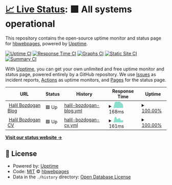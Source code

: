 # [📈 Live Status](https://hbwebpages.github.io/halilbozdoganstatus): <!--live status--> **🟩 All systems operational**

This repository contains the open-source uptime monitor and status page for [hbwebpages](https://hbwebpages.github.io/halilbozdoganstatus), powered by [Upptime](https://github.com/upptime/upptime).

[![Uptime CI](https://github.com/koj-co/upptime/workflows/Uptime%20CI/badge.svg)](https://github.com/koj-co/upptime/actions?query=workflow%3A%22Uptime+CI%22)
[![Response Time CI](https://github.com/koj-co/upptime/workflows/Response%20Time%20CI/badge.svg)](https://github.com/koj-co/upptime/actions?query=workflow%3A%22Response+Time+CI%22)
[![Graphs CI](https://github.com/koj-co/upptime/workflows/Graphs%20CI/badge.svg)](https://github.com/koj-co/upptime/actions?query=workflow%3A%22Graphs+CI%22)
[![Static Site CI](https://github.com/koj-co/upptime/workflows/Static%20Site%20CI/badge.svg)](https://github.com/koj-co/upptime/actions?query=workflow%3A%22Static+Site+CI%22)
[![Summary CI](https://github.com/koj-co/upptime/workflows/Summary%20CI/badge.svg)](https://github.com/koj-co/upptime/actions?query=workflow%3A%22Summary+CI%22)

With [Upptime](https://upptime.js.org), you can get your own unlimited and free uptime monitor and status page, powered entirely by a GitHub repository. We use [Issues](https://github.com/hbwebpages/halilbozdoganstatus/issues) as incident reports, [Actions](https://github.com/hbwebpages/halilbozdoganstatus/actions) as uptime monitors, and [Pages](https://hbwebpages.github.io/halilbozdoganstatus) for the status page.

<!--start: status pages-->
<!-- This summary is generated by Upptime (https://github.com/upptime/upptime) -->
<!-- Do not edit this manually, your changes will be overwritten -->
<!-- prettier-ignore -->
| URL | Status | History | Response Time | Uptime |
| --- | ------ | ------- | ------------- | ------ |
| <img alt="" src="https://favicons.githubusercontent.com/www.halilbozdogan.com" height="13"> [Halil Bozdogan Blog](https://www.halilbozdogan.com) | 🟩 Up | [halil-bozdogan-blog.yml](https://github.com/hbwebpages/halilbozdoganstatus/commits/master/history/halil-bozdogan-blog.yml) | <details><summary><img alt="Response time graph" src="./graphs/halil-bozdogan-blog/response-time-week.png" height="20"> 168ms</summary><br><a href="https://hbwebpages.github.io/halilbozdoganstatus/history/halil-bozdogan-blog"><img alt="Response time 168" src="https://img.shields.io/endpoint?url=https%3A%2F%2Fraw.githubusercontent.com%2Fhbwebpages%2Fhalilbozdoganstatus%2Fmaster%2Fapi%2Fhalil-bozdogan-blog%2Fresponse-time.json"></a><br><a href="https://hbwebpages.github.io/halilbozdoganstatus/history/halil-bozdogan-blog"><img alt="24-hour response time 95" src="https://img.shields.io/endpoint?url=https%3A%2F%2Fraw.githubusercontent.com%2Fhbwebpages%2Fhalilbozdoganstatus%2Fmaster%2Fapi%2Fhalil-bozdogan-blog%2Fresponse-time-day.json"></a><br><a href="https://hbwebpages.github.io/halilbozdoganstatus/history/halil-bozdogan-blog"><img alt="7-day response time 168" src="https://img.shields.io/endpoint?url=https%3A%2F%2Fraw.githubusercontent.com%2Fhbwebpages%2Fhalilbozdoganstatus%2Fmaster%2Fapi%2Fhalil-bozdogan-blog%2Fresponse-time-week.json"></a><br><a href="https://hbwebpages.github.io/halilbozdoganstatus/history/halil-bozdogan-blog"><img alt="30-day response time 168" src="https://img.shields.io/endpoint?url=https%3A%2F%2Fraw.githubusercontent.com%2Fhbwebpages%2Fhalilbozdoganstatus%2Fmaster%2Fapi%2Fhalil-bozdogan-blog%2Fresponse-time-month.json"></a><br><a href="https://hbwebpages.github.io/halilbozdoganstatus/history/halil-bozdogan-blog"><img alt="1-year response time 168" src="https://img.shields.io/endpoint?url=https%3A%2F%2Fraw.githubusercontent.com%2Fhbwebpages%2Fhalilbozdoganstatus%2Fmaster%2Fapi%2Fhalil-bozdogan-blog%2Fresponse-time-year.json"></a></details> | <details><summary><a href="https://hbwebpages.github.io/halilbozdoganstatus/history/halil-bozdogan-blog">100.00%</a></summary><a href="https://hbwebpages.github.io/halilbozdoganstatus/history/halil-bozdogan-blog"><img alt="All-time uptime 100.00%" src="https://img.shields.io/endpoint?url=https%3A%2F%2Fraw.githubusercontent.com%2Fhbwebpages%2Fhalilbozdoganstatus%2Fmaster%2Fapi%2Fhalil-bozdogan-blog%2Fuptime.json"></a><br><a href="https://hbwebpages.github.io/halilbozdoganstatus/history/halil-bozdogan-blog"><img alt="24-hour uptime 100.00%" src="https://img.shields.io/endpoint?url=https%3A%2F%2Fraw.githubusercontent.com%2Fhbwebpages%2Fhalilbozdoganstatus%2Fmaster%2Fapi%2Fhalil-bozdogan-blog%2Fuptime-day.json"></a><br><a href="https://hbwebpages.github.io/halilbozdoganstatus/history/halil-bozdogan-blog"><img alt="7-day uptime 100.00%" src="https://img.shields.io/endpoint?url=https%3A%2F%2Fraw.githubusercontent.com%2Fhbwebpages%2Fhalilbozdoganstatus%2Fmaster%2Fapi%2Fhalil-bozdogan-blog%2Fuptime-week.json"></a><br><a href="https://hbwebpages.github.io/halilbozdoganstatus/history/halil-bozdogan-blog"><img alt="30-day uptime 100.00%" src="https://img.shields.io/endpoint?url=https%3A%2F%2Fraw.githubusercontent.com%2Fhbwebpages%2Fhalilbozdoganstatus%2Fmaster%2Fapi%2Fhalil-bozdogan-blog%2Fuptime-month.json"></a><br><a href="https://hbwebpages.github.io/halilbozdoganstatus/history/halil-bozdogan-blog"><img alt="1-year uptime 100.00%" src="https://img.shields.io/endpoint?url=https%3A%2F%2Fraw.githubusercontent.com%2Fhbwebpages%2Fhalilbozdoganstatus%2Fmaster%2Fapi%2Fhalil-bozdogan-blog%2Fuptime-year.json"></a></details>
| <img alt="" src="https://favicons.githubusercontent.com/cv.halilbozdogan.com" height="13"> [Halil Bozdogan CV](https://cv.halilbozdogan.com) | 🟩 Up | [halil-bozdogan-cv.yml](https://github.com/hbwebpages/halilbozdoganstatus/commits/master/history/halil-bozdogan-cv.yml) | <details><summary><img alt="Response time graph" src="./graphs/halil-bozdogan-cv/response-time-week.png" height="20"> 161ms</summary><br><a href="https://hbwebpages.github.io/halilbozdoganstatus/history/halil-bozdogan-cv"><img alt="Response time 161" src="https://img.shields.io/endpoint?url=https%3A%2F%2Fraw.githubusercontent.com%2Fhbwebpages%2Fhalilbozdoganstatus%2Fmaster%2Fapi%2Fhalil-bozdogan-cv%2Fresponse-time.json"></a><br><a href="https://hbwebpages.github.io/halilbozdoganstatus/history/halil-bozdogan-cv"><img alt="24-hour response time 113" src="https://img.shields.io/endpoint?url=https%3A%2F%2Fraw.githubusercontent.com%2Fhbwebpages%2Fhalilbozdoganstatus%2Fmaster%2Fapi%2Fhalil-bozdogan-cv%2Fresponse-time-day.json"></a><br><a href="https://hbwebpages.github.io/halilbozdoganstatus/history/halil-bozdogan-cv"><img alt="7-day response time 161" src="https://img.shields.io/endpoint?url=https%3A%2F%2Fraw.githubusercontent.com%2Fhbwebpages%2Fhalilbozdoganstatus%2Fmaster%2Fapi%2Fhalil-bozdogan-cv%2Fresponse-time-week.json"></a><br><a href="https://hbwebpages.github.io/halilbozdoganstatus/history/halil-bozdogan-cv"><img alt="30-day response time 161" src="https://img.shields.io/endpoint?url=https%3A%2F%2Fraw.githubusercontent.com%2Fhbwebpages%2Fhalilbozdoganstatus%2Fmaster%2Fapi%2Fhalil-bozdogan-cv%2Fresponse-time-month.json"></a><br><a href="https://hbwebpages.github.io/halilbozdoganstatus/history/halil-bozdogan-cv"><img alt="1-year response time 161" src="https://img.shields.io/endpoint?url=https%3A%2F%2Fraw.githubusercontent.com%2Fhbwebpages%2Fhalilbozdoganstatus%2Fmaster%2Fapi%2Fhalil-bozdogan-cv%2Fresponse-time-year.json"></a></details> | <details><summary><a href="https://hbwebpages.github.io/halilbozdoganstatus/history/halil-bozdogan-cv">100.00%</a></summary><a href="https://hbwebpages.github.io/halilbozdoganstatus/history/halil-bozdogan-cv"><img alt="All-time uptime 100.00%" src="https://img.shields.io/endpoint?url=https%3A%2F%2Fraw.githubusercontent.com%2Fhbwebpages%2Fhalilbozdoganstatus%2Fmaster%2Fapi%2Fhalil-bozdogan-cv%2Fuptime.json"></a><br><a href="https://hbwebpages.github.io/halilbozdoganstatus/history/halil-bozdogan-cv"><img alt="24-hour uptime 100.00%" src="https://img.shields.io/endpoint?url=https%3A%2F%2Fraw.githubusercontent.com%2Fhbwebpages%2Fhalilbozdoganstatus%2Fmaster%2Fapi%2Fhalil-bozdogan-cv%2Fuptime-day.json"></a><br><a href="https://hbwebpages.github.io/halilbozdoganstatus/history/halil-bozdogan-cv"><img alt="7-day uptime 100.00%" src="https://img.shields.io/endpoint?url=https%3A%2F%2Fraw.githubusercontent.com%2Fhbwebpages%2Fhalilbozdoganstatus%2Fmaster%2Fapi%2Fhalil-bozdogan-cv%2Fuptime-week.json"></a><br><a href="https://hbwebpages.github.io/halilbozdoganstatus/history/halil-bozdogan-cv"><img alt="30-day uptime 100.00%" src="https://img.shields.io/endpoint?url=https%3A%2F%2Fraw.githubusercontent.com%2Fhbwebpages%2Fhalilbozdoganstatus%2Fmaster%2Fapi%2Fhalil-bozdogan-cv%2Fuptime-month.json"></a><br><a href="https://hbwebpages.github.io/halilbozdoganstatus/history/halil-bozdogan-cv"><img alt="1-year uptime 100.00%" src="https://img.shields.io/endpoint?url=https%3A%2F%2Fraw.githubusercontent.com%2Fhbwebpages%2Fhalilbozdoganstatus%2Fmaster%2Fapi%2Fhalil-bozdogan-cv%2Fuptime-year.json"></a></details>

<!--end: status pages-->

[**Visit our status website →**](https://hbwebpages.github.io/halilbozdoganstatus)

## 📄 License

- Powered by: [Upptime](https://github.com/upptime/upptime)
- Code: [MIT](./LICENSE) © [hbwebpages](https://hbwebpages.github.io/halilbozdoganstatus)
- Data in the `./history` directory: [Open Database License](https://opendatacommons.org/licenses/odbl/1-0/)
